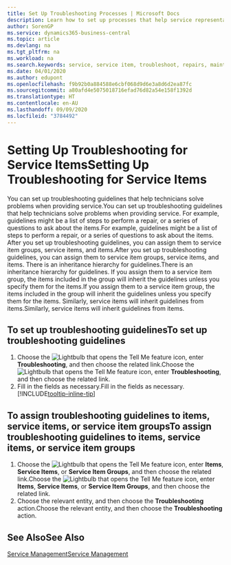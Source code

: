 ```yaml
---
title: Set Up Troubleshooting Processes | Microsoft Docs
description: Learn how to set up processes that help service representatives identify and resolve issues with service items.
author: SorenGP
ms.service: dynamics365-business-central
ms.topic: article
ms.devlang: na
ms.tgt_pltfrm: na
ms.workload: na
ms.search.keywords: service, service item, troubleshoot, repairs, maintenance
ms.date: 04/01/2020
ms.author: edupont
ms.openlocfilehash: f9b92b0a884588e6cbf068d9d6e3a8d6d2ea87fc
ms.sourcegitcommit: a80afd4e5075018716efad76d82a54e158f1392d
ms.translationtype: HT
ms.contentlocale: en-AU
ms.lasthandoff: 09/09/2020
ms.locfileid: "3784492"
---
```

# <a name="setting-up-troubleshooting-for-service-items"></a><span data-ttu-id="52b06-103">Setting Up Troubleshooting for Service Items</span><span class="sxs-lookup"><span data-stu-id="52b06-103">Setting Up Troubleshooting for Service Items</span></span>
<span data-ttu-id="52b06-104">You can set up troubleshooting guidelines that help technicians solve problems when providing service.</span><span class="sxs-lookup"><span data-stu-id="52b06-104">You can set up troubleshooting guidelines that help technicians solve problems when providing service.</span></span> <span data-ttu-id="52b06-105">For example, guidelines might be a list of steps to perform a repair, or a series of questions to ask about the items.</span><span class="sxs-lookup"><span data-stu-id="52b06-105">For example, guidelines might be a list of steps to perform a repair, or a series of questions to ask about the items.</span></span> <span data-ttu-id="52b06-106">After you set up troubleshooting guidelines, you can assign them to service item groups, service items, and items.</span><span class="sxs-lookup"><span data-stu-id="52b06-106">After you set up troubleshooting guidelines, you can assign them to service item groups, service items, and items.</span></span> <span data-ttu-id="52b06-107">There is an inheritance hierarchy for guidelines.</span><span class="sxs-lookup"><span data-stu-id="52b06-107">There is an inheritance hierarchy for guidelines.</span></span> <span data-ttu-id="52b06-108">If you assign them to a service item group, the items included in the group will inherit the guidelines unless you specify them for the items.</span><span class="sxs-lookup"><span data-stu-id="52b06-108">If you assign them to a service item group, the items included in the group will inherit the guidelines unless you specify them for the items.</span></span> <span data-ttu-id="52b06-109">Similarly, service items will inherit guidelines from items.</span><span class="sxs-lookup"><span data-stu-id="52b06-109">Similarly, service items will inherit guidelines from items.</span></span>  

## <a name="to-set-up-troubleshooting-guidelines"></a><span data-ttu-id="52b06-110">To set up troubleshooting guidelines</span><span class="sxs-lookup"><span data-stu-id="52b06-110">To set up troubleshooting guidelines</span></span>
1. <span data-ttu-id="52b06-111">Choose the ![Lightbulb that opens the Tell Me feature](media/ui-search/search_small.png "Tell me what you want to do") icon, enter **Troubleshooting**, and then choose the related link.</span><span class="sxs-lookup"><span data-stu-id="52b06-111">Choose the ![Lightbulb that opens the Tell Me feature](media/ui-search/search_small.png "Tell me what you want to do") icon, enter **Troubleshooting**, and then choose the related link.</span></span>  
2. <span data-ttu-id="52b06-112">Fill in the fields as necessary.</span><span class="sxs-lookup"><span data-stu-id="52b06-112">Fill in the fields as necessary.</span></span> [!INCLUDE[tooltip-inline-tip](includes/tooltip-inline-tip_md.md)]  

## <a name="to-assign-troubleshooting-guidelines-to-items-service-items-or-service-item-groups"></a><span data-ttu-id="52b06-113">To assign troubleshooting guidelines to items, service items, or service item groups</span><span class="sxs-lookup"><span data-stu-id="52b06-113">To assign troubleshooting guidelines to items, service items, or service item groups</span></span>
1. <span data-ttu-id="52b06-114">Choose the ![Lightbulb that opens the Tell Me feature](media/ui-search/search_small.png "Tell me what you want to do") icon, enter **Items**, **Service Items**, or **Service Item Groups**, and then choose the related link.</span><span class="sxs-lookup"><span data-stu-id="52b06-114">Choose the ![Lightbulb that opens the Tell Me feature](media/ui-search/search_small.png "Tell me what you want to do") icon, enter **Items**, **Service Items**, or **Service Item Groups**, and then choose the related link.</span></span>  
2. <span data-ttu-id="52b06-115">Choose the relevant entity, and then choose the **Troubleshooting** action.</span><span class="sxs-lookup"><span data-stu-id="52b06-115">Choose the relevant entity, and then choose the **Troubleshooting** action.</span></span>  

## <a name="see-also"></a><span data-ttu-id="52b06-116">See Also</span><span class="sxs-lookup"><span data-stu-id="52b06-116">See Also</span></span>
[<span data-ttu-id="52b06-117">Service Management</span><span class="sxs-lookup"><span data-stu-id="52b06-117">Service Management</span></span>](service-service.md)